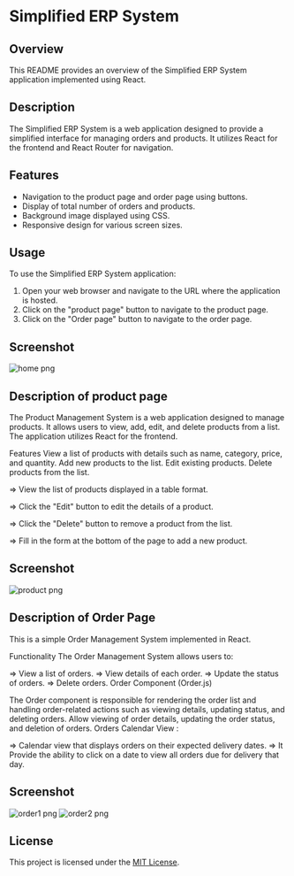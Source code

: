 # Simplified ERP System

## Overview

This README provides an overview of the Simplified ERP System application implemented using React.

## Description

The Simplified ERP System is a web application designed to provide a simplified interface for managing orders and products. It utilizes React for the frontend and React Router for navigation.

## Features

- Navigation to the product page and order page using buttons.
- Display of total number of orders and products.
- Background image displayed using CSS.
- Responsive design for various screen sizes.


## Usage

To use the Simplified ERP System application:

1. Open your web browser and navigate to the URL where the application is hosted.
2. Click on the "product page" button to navigate to the product page.
3. Click on the "Order page" button to navigate to the order page.

## Screenshot

![home png](https://github.com/prasaddiviti/ERPSystems/assets/141943264/08b5199c-ca6a-4ea9-ae24-e49d12f0884a)

## Description of product page
The Product Management System is a web application designed to manage products. It allows users to view, add, edit, and delete products from a list. The application utilizes React for the frontend.

Features
View a list of products with details such as name, category, price, and quantity.
Add new products to the list.
Edit existing products.
Delete products from the list.

=> View the list of products displayed in a table format.

=> Click the "Edit" button to edit the details of a product.

=> Click the "Delete" button to remove a product from the list.

=> Fill in the form at the bottom of the page to add a new product.
## Screenshot
![product png](https://github.com/prasaddiviti/ERPSystems/assets/141943264/472b7d1a-33c0-4298-aeb3-96b06be62299)

## Description of Order Page
This is a simple Order Management System implemented in React.

Functionality
The Order Management System allows users to:

=> View a list of orders.
=> View details of each order.
=> Update the status of orders.
=> Delete orders.
Order Component (Order.js)

The Order component is responsible for rendering the order list and handling order-related actions such as viewing details, updating status, and deleting orders.
Allow viewing of order details, updating the order status, and deletion
of orders.
Orders Calendar View :

=> Calendar view that displays orders on their expected delivery dates.
=> It Provide the ability to click on a date to view all orders due for delivery that day.
## Screenshot
![order1 png](https://github.com/prasaddiviti/ERPSystems/assets/141943264/ae9bbaf2-3ad7-4a67-9c3b-c10f864e66f9)
![order2 png](https://github.com/prasaddiviti/ERPSystems/assets/141943264/619ac230-723a-4645-8646-96d5a5443bdc)
## License
This project is licensed under the [MIT License](LICENSE).

